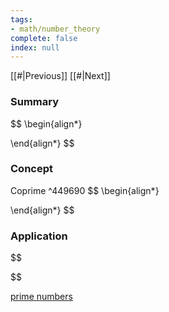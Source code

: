 ```yaml
---
tags:
- math/number_theory
complete: false
index: null
---
```

[[#|Previous]]   [[#|Next]]

### Summary
$$
\begin{align*}

\end{align*}
$$

### Concept
Coprime ^449690
$$
\begin{align*}

\end{align*}
$$

### Application
$$

$$

[prime numbers](/labyrinth/notes/math/others/prime_numbers)
